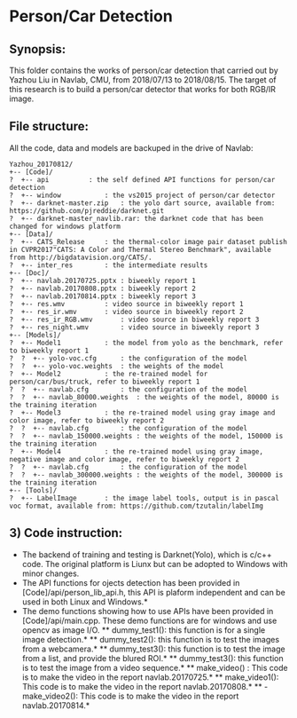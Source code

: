 # Person/Car Detection

## Synopsis:
This folder contains the works of person/car detection that carried out by Yazhou Liu in Navlab, CMU, from 2018/07/13 to 2018/08/15. The target of this research is to build a person/car detector that works for both RGB/IR image.  

 
## File structure: 
All the code, data and models are backuped in the drive of Navlab:
```
Yazhou_20170812/  
+-- [Code]/
?  +-- api			: the self defined API functions for person/car detection  
?  +-- window			: the vs2015 project of person/car detector  
?  +-- darknet-master.zip	: the yolo dart source, available from: https://github.com/pjreddie/darknet.git  
?  +-- darknet-master_navlib.rar: the darknet code that has been changed for windows platform  
+-- [Data]/  
?  +-- CATS_Release		: the thermal-color image pair dataset publish in CVPR2017"CATS: A Color and Thermal Stereo Benchmark", available from http://bigdatavision.org/CATS/.
?  +-- inter_res		: the intermediate results  
+-- [Doc]/  
?  +-- navlab.20170725.pptx	: biweekly report 1  
?  +-- navlab.20170808.pptx	: biweekly report 2  
?  +-- navlab.20170814.pptx	: biweekly report 3  
?  +-- res.wmv			: video source in biweekly report 1  
?  +-- res_ir.wmv		: video source in biweekly report 2  
?  +-- res_ir_RGB.wmv		: video source in biweekly report 3  
?  +-- res_night.wmv		: video source in biweekly report 3  
+-- [Models]/  
?  +-- Model1			: the model from yolo as the benchmark, refer to biweekly report 1  
?  ?  +-- yolo-voc.cfg		: the configuration of the model  
?  ?  +-- yolo-voc.weights	: the weights of the model  
?  +-- Model2			: the re-trained model for person/car/bus/truck, refer to biweekly report 1  
?  ?  +-- navlab.cfg		: the configuration of the model  
?  ?  +-- navlab_80000.weights	: the weights of the model, 80000 is the training iteration  
?  +-- Model3			: the re-trained model using gray image and color image, refer to biweekly report 2  
?  ?  +-- navlab.cfg		: the configuration of the model  
?  ?  +-- navlab_150000.weights	: the weights of the model, 150000 is the training iteration  
?  +-- Model4			: the re-trained model using gray image, negative image and color image, refer to biweekly report 2  
?  ?  +-- navlab.cfg		: the configuration of the model  
?  ?  +-- navlab_300000.weights	: the weights of the model, 300000 is the training iteration  
+-- [Tools]/  
?  +-- LabelImage		: the image label tools, output is in pascal voc format, available from: https://github.com/tzutalin/labelImg  
```


## 3) Code instruction:

* The backend of training and testing is Darknet(Yolo), which is c/c++ code. The original platform is Liunx but can be adopted to Windows with minor changes.
* The API functions for ojects detection has been provided in [Code]/api/person_lib_api.h, this API is plaform independent and can be used in both Linux and Windows.*
* The demo functions showing how to use APIs have been provided in [Code]/api/main.cpp. These demo functions are for windows and use opencv as image I/O.
	** dummy_test1(): this function is for a single image detection.*
	** dummy_test2(): this function is to test the images from a webcamera.*
	** dummy_test3(): this function is to test the image from a list, and provide the blured ROI.*
	** dummy_test3(): this function is to test the image from a video sequence.*
	** make_video() : This code is to make the video in the report navlab.20170725.*
	** make_video1(): This code is to make the video in the report navlab.20170808.*
	** -make_video2(): This code is to make the video in the report navlab.20170814.*
